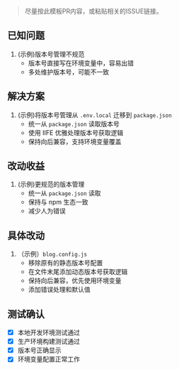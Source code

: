 > 尽量按此模板PR内容，或粘贴相关的ISSUE链接。

## 已知问题

1. (示例)版本号管理不规范
   - 版本号直接写在环境变量中，容易出错
   - 多处维护版本号，可能不一致

## 解决方案

1. (示例)将版本号管理从 `.env.local` 迁移到 `package.json`
   - 统一从 `package.json` 读取版本号
   - 使用 IIFE 优雅处理版本号获取逻辑
   - 保持向后兼容，支持环境变量覆盖

## 改动收益

1. (示例)更规范的版本管理
   - 统一从 `package.json` 读取
   - 保持与 npm 生态一致
   - 减少人为错误

## 具体改动

1. （示例）`blog.config.js`
   - 移除原有的静态版本号配置
   - 在文件末尾添加动态版本号获取逻辑
   - 保持向后兼容，优先使用环境变量
   - 添加错误处理和默认值

## 测试确认

- [x] 本地开发环境测试通过
- [x] 生产环境构建测试通过
- [x] 版本号正确显示
- [x] 环境变量配置正常工作
